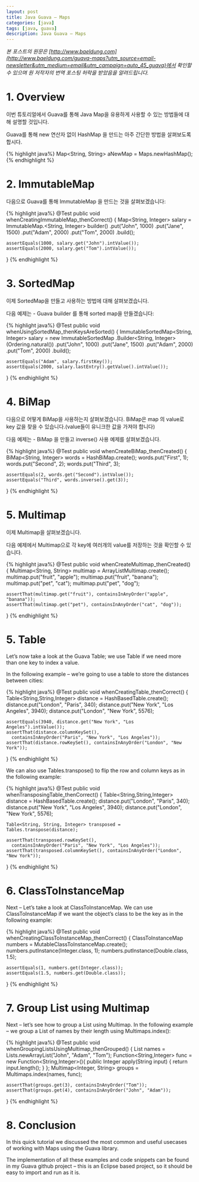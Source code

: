 ```yaml
---
layout: post
title: Java Guava – Maps
categories: [java]
tags: [java, guava]
description: Java Guava – Maps
---
```


*본 포스트의 원문은 [http://www.baeldung.com](http://www.baeldung.com/guava-maps?utm_source=email-newsletter&utm_medium=email&utm_campaign=auto_45_guava)에서 확인할 수 있으며 원 저작자의 번역 포스팅 허락을 받았음을 알려드립니다.*

#  1. Overview

이번 튜토리얼에서 Guava를 통해 Java Map을 유용하게 사용할 수 있는 방법들에 대해 설명할 것입니다.

Guava를 통해 new 연산자 없이 HashMap 을 만드는 아주 간단한 방법을 살펴보도록 합시다. 


{% highlight java%}
Map<String, String> aNewMap = Maps.newHashMap();
{% endhighlight %}


# 2. ImmutableMap

다음으로 Guava를 통해 ImmutableMap 을 만드는 것을 살펴보겠습니다:


{% highlight java%}
@Test
public void whenCreatingImmutableMap_thenCorrect() {
    Map<String, Integer> salary = ImmutableMap.<String, Integer> builder()
      .put("John", 1000)
      .put("Jane", 1500)
      .put("Adam", 2000)
      .put("Tom", 2000)
      .build();
 
    assertEquals(1000, salary.get("John").intValue());
    assertEquals(2000, salary.get("Tom").intValue());
}
{% endhighlight %}


# 3. SortedMap

이제 SortedMap을 만들고 사용하는 방법에 대해 살펴보겠습니다.

다음 예제는 - Guava builder 를 통해 sorted map을 만들겠습니다:


{% highlight java%}
@Test
public void whenUsingSortedMap_thenKeysAreSorted() {
    ImmutableSortedMap<String, Integer> salary = new ImmutableSortedMap
      .Builder<String, Integer>(Ordering.natural())
      .put("John", 1000)
      .put("Jane", 1500)
      .put("Adam", 2000)
      .put("Tom", 2000)
      .build();
 
    assertEquals("Adam", salary.firstKey());
    assertEquals(2000, salary.lastEntry().getValue().intValue());
}
{% endhighlight %}


# 4. BiMap

다음으로 어떻게 BiMap을 사용하는지 살펴보겠습니다. BiMap은 map 의 value로 key 값을 찾을 수 있습니다.(value들이 유니크한 값을 가져야 합니다)

다음 예제는 - BiMap 을 만들고 inverse() 사용 예제를 살펴보겠습니다.


{% highlight java%}
@Test
public void whenCreateBiMap_thenCreated() {
    BiMap<String, Integer> words = HashBiMap.create();
    words.put("First", 1);
    words.put("Second", 2);
    words.put("Third", 3);
 
    assertEquals(2, words.get("Second").intValue());
    assertEquals("Third", words.inverse().get(3));
}
{% endhighlight %}


# 5. Multimap

이제 Multimap을 살펴보겠습니다. 


다음 예제에서 Multimap으로 각 key에 여러개의 value를 저장하는 것을 확인할 수 있습니다. 

{% highlight java%}
@Test
public void whenCreateMultimap_thenCreated() {
    Multimap<String, String> multimap = ArrayListMultimap.create();
    multimap.put("fruit", "apple");
    multimap.put("fruit", "banana");
    multimap.put("pet", "cat");
    multimap.put("pet", "dog");
 
    assertThat(multimap.get("fruit"), containsInAnyOrder("apple", "banana"));
    assertThat(multimap.get("pet"), containsInAnyOrder("cat", "dog"));
}
{% endhighlight %}


# 5. Table

Let’s now take a look at the Guava Table; we use Table if we need more than one key to index a value.

In the following example – we’re going to use a table to store the distances between cities:


{% highlight java%}
@Test
public void whenCreatingTable_thenCorrect() {
    Table<String,String,Integer> distance = HashBasedTable.create();
    distance.put("London", "Paris", 340);
    distance.put("New York", "Los Angeles", 3940);
    distance.put("London", "New York", 5576);
 
    assertEquals(3940, distance.get("New York", "Los Angeles").intValue());
    assertThat(distance.columnKeySet(), 
      containsInAnyOrder("Paris", "New York", "Los Angeles"));
    assertThat(distance.rowKeySet(), containsInAnyOrder("London", "New York"));
}
{% endhighlight %}


We can also use Tables.transpose() to flip the row and column keys as in the following example:


{% highlight java%}
@Test
public void whenTransposingTable_thenCorrect() {
    Table<String,String,Integer> distance = HashBasedTable.create();
    distance.put("London", "Paris", 340);
    distance.put("New York", "Los Angeles", 3940);
    distance.put("London", "New York", 5576);
 
    Table<String, String, Integer> transposed = Tables.transpose(distance);
 
    assertThat(transposed.rowKeySet(), 
      containsInAnyOrder("Paris", "New York", "Los Angeles"));
    assertThat(transposed.columnKeySet(), containsInAnyOrder("London", "New York"));
}
{% endhighlight %}



# 6. ClassToInstanceMap

Next – Let’s take a look at ClassToInstanceMap. We can use ClassToInstanceMap if we want the object’s class to be the key as in the following example:


{% highlight java%}
@Test
public void whenCreatingClassToInstanceMap_thenCorrect() {
    ClassToInstanceMap<Number> numbers = MutableClassToInstanceMap.create();
    numbers.putInstance(Integer.class, 1);
    numbers.putInstance(Double.class, 1.5);
 
    assertEquals(1, numbers.get(Integer.class));
    assertEquals(1.5, numbers.get(Double.class));
}
{% endhighlight %}



# 7. Group List using Multimap

Next – let’s see how to group a List using Multimap. In the following example – we group a List of names by their length using Multimaps.index():


{% highlight java%}
@Test
public void whenGroupingListsUsingMultimap_thenGrouped() {
    List<String> names = Lists.newArrayList("John", "Adam", "Tom");
    Function<String,Integer> func = new Function<String,Integer>(){
        public Integer apply(String input) {
            return input.length();
        }
    };
    Multimap<Integer, String> groups = Multimaps.index(names, func);
 
    assertThat(groups.get(3), containsInAnyOrder("Tom"));
    assertThat(groups.get(4), containsInAnyOrder("John", "Adam"));
}
{% endhighlight %}



# 8. Conclusion

In this quick tutorial we discussed the most common and useful usecases of working with Maps using the Guava library.

The implementation of all these examples and code snippets can be found in my Guava github project – this is an Eclipse based project, so it should be easy to import and run as it is.